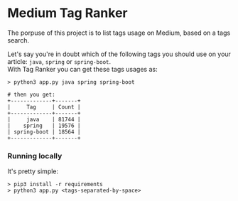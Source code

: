# Medium Tag Ranker

The porpuse of this project is to list tags usage on Medium, based on a tags search.

Let's say you're in doubt which of the following tags you should use on your article: `java`, `spring` or `spring-boot`.  
With Tag Ranker you can get these tags usages as:

    > python3 app.py java spring spring-boot

    # then you get:
    +-------------+-------+
    |     Tag     | Count |
    +-------------+-------+
    |     java    | 81744 |
    |    spring   | 19576 |
    | spring-boot | 18564 |
    +-------------+-------+

### Running locally
It's pretty simple:

    > pip3 install -r requirements
    > python3 app.py <tags-separated-by-space>